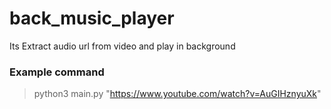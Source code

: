 # back_music_player
Its Extract audio url from video and play in background 


### Example command
 > python3 main.py "https://www.youtube.com/watch?v=AuGIHznyuXk"
